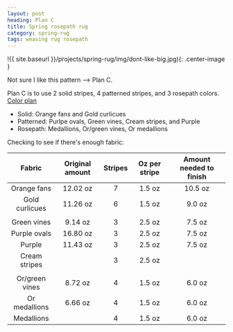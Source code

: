 ```yaml
---
layout: post
heading: Plan C
title: Spring rosepath rug
category: spring-rug
tags: weaving rug rosepath
---
```

!{{ site.baseurl }}/projects/spring-rug/img/dont-like-big.jpg){: .center-image }

Not sure I like this pattern –> Plan C.

Plan C is to use 2 solid stripes, 4 patterned stripes, and 3 rosepath colors.
<a href="http://lynness.github.io/projects/spring-rug/rug-plan-reboot3.htm">Color plan</a>

* Solid: Orange fans and Gold curlicues
* Patterned: Purlpe ovals, Green vines, Cream stripes, and Purple
* Rosepath: Medallions, Or/green vines, Or medallions

Checking to see if there's enough fabric:

|     Fabric     | Original amount | Stripes |  Oz per stripe | Amount needed to finish |
|:--------------:|:---------------:|:-------:|:-------------:|:-----------------------:|
| Orange fans    | 12.02 oz        |    7    | 1.5 oz        | 10.5 oz                 |
| Gold curlicues | 11.26 oz        |    6    | 1.5 oz        | 9.0  oz                 |
|                |                 |         |               |                         |
| Green vines    | 9.14 oz         |    3    | 2.5 oz        | 7.5 oz                  |
| Purple ovals   | 16.80 oz        |    3    | 2.5 oz        | 7.5 oz                  |
| Purple         | 11.43 oz        |    3    | 2.5 oz        | 7.5 oz                  |
| Cream stripes  |                 |    3    | 2.5 oz        |                         |
|                |                 |         |               |                         |
| Or/green vines | 8.72 oz         |    4    | 1.5 oz        | 6.0 oz                  |
| Or medallions  | 6.66 oz         |    4    | 1.5 oz        | 6.0 oz                  |
| Medallions     |                 |    4    | 1.5 oz        | 6.0 oz                  |



